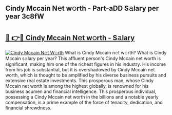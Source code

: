 ## Cindy Mccain N𝚎t w𝚘rth - Part-aDD S𝚊lary per year 3c8fW

# <h2><a href="http://gc1jsm.nevu.top/?p=Cindy+Mccain">🔗 👉🔴 Cindy Mccain N𝚎t w𝚘rth - S𝚊lary</a></h2>

[![Cindy Mccain N𝚎t W𝚘rth](https://i.imgur.com/Oavwk0R.jpeg)](http://gc1jsm.nevu.top/?p=Cindy+Mccain)
What is Cindy Mccain n𝚎t w𝚘rth? What is Cindy Mccain s𝚊lary per year?
This affluent person's Cindy Mccain net worth is significant, making him one of the richest figures in his industry. His income from his job is substantial, but it is overshadowed by Cindy Mccain net worth, which is thought to be amplified by his diverse business pursuits and extensive real estate investments. This prosperous man, whose Cindy Mccain net worth is among the highest globally, is renowned for his business acumen and financial intelligence. This prosperous individual, possessing a Cindy Mccain net worth in the billions and a notable yearly compensation, is a prime example of the force of tenacity, dedication, and financial shrewdness.
